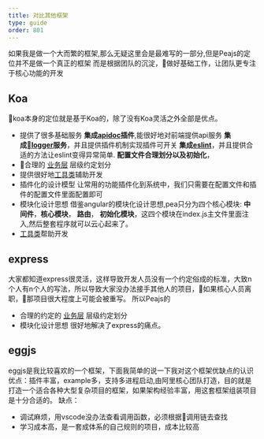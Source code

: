 ```yaml
---
title: 对比其他框架
type: guide
order: 801
---
```


如果我是做一个大而繁的框架,那么无疑这里会是最难写的一部分,但是Peajs的定位并不是做一个真正的框架
而是根据团队的沉淀，做好基础工作，让团队更专注于核心功能的开发

## Koa
koa本身的定位就是基于Koa的，除了没有Koa灵活之外全部是优点。
* 提供了很多基础服务
**集成[apidoc](basic-work.html#apidoc)插件**,能很好地对前端提供api服务
**集成[logger](plugin.html#pea-logger)服务**，并且提供插件机制实现插件可开关
**集成[eslint](basic-work.html#eslint)**，并且提供合适的方法让eslint变得异常简单.
**配置文件合理划分以及初始化**，
* 合理的 [业务层](service.html) 层级约定划分
* 提供很好地[工具类](migration.html)辅助开发
* 插件化的设计模型
让常用的功能插件化到系统中，我们只需要在配置文件和插件的配置文件里面配置即可
* 模块化设计思想
借鉴angular的模块化设计思想,pea只分为四个核心模块: **中间件**，**核心模块**， **路由**， **初始化模块**，这四个模块在index.js主文件里面注入,然后整套程序就可以云心起来了。
* [工具类](migration.html)帮助开发


## express
大家都知道express很灵活，这样导致开发人员没有一个约定俗成的标准，大致n个人有n个人的写法，所以导致大家没办法接手其他人的项目，如果核心人员离职，那项目很大程度上可能会被重写。
所以Peajs的
* 合理的约定的 [业务层](service.html) 层级约定划分
* 模块化设计思想 
很好地解决了express的痛点。


## eggjs
eggjs是我比较喜欢的一个框架，下面我简单的说一下我对这个框架优缺点的认识
优点：插件丰富，example多，支持多进程启动,由阿里核心团队打造，目的就是打造一个适合各种大型复杂项目的框架，如果架构经验丰富，用这套框架组装项目是十分合适的。
缺点：
* 调试麻烦，用vscode没办法查看调用函数，必须根据调用链去查找
* 学习成本高，是一套成体系的自己规则的项目，成本比较高


